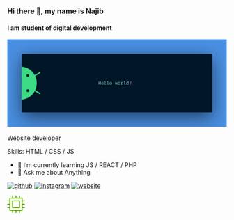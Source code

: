 ### Hi there 👋, my name is Najib
#### I am student of digital development 
![I am student of digital development ](https://raw.githubusercontent.com/ahmadhassan7/ahmadhassan7/master/resources/banner.png)

Website developer 

Skills:  HTML / CSS / JS 

- 🌱 I’m currently learning JS / REACT / PHP 
- 💬 Ask me about Anything 


[<img src='https://cdn.jsdelivr.net/npm/simple-icons@3.0.1/icons/github.svg' alt='github' height='40'>](https://github.com/Najibalmou)  [<img src='https://cdn.jsdelivr.net/npm/simple-icons@3.0.1/icons/instagram.svg' alt='instagram' height='40'>](https://www.instagram.com/najib_almou/)  [<img src='https://cdn.jsdelivr.net/npm/simple-icons@3.0.1/icons/icloud.svg' alt='website' height='40'>](https://najibalmou.github.io/Chefchaouen/)  

<a href='https://docs.github.com/en/developers'><img src='https://raw.githubusercontent.com/acervenky/animated-github-badges/master/assets/devbadge.gif' width='40' height='40'></a> 
